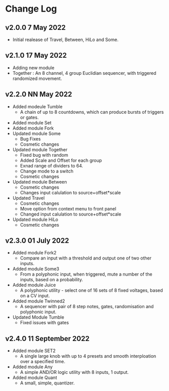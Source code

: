 # Change Log

## v2.0.0 7 May 2022
  * Initial realease of Travel, Between, HiLo and Some.

## v2.1.0 17 May 2022
  * Adding new module 
  * Together : An 8 channel, 4 group Euclidian sequencer, with triggered randomized movement.

## v2.2.0 NN May 2022
  * Added modeule Tumble
    * A chain of up to 8 countdowns, which can produce bursts of triggers or gates.
  * Added module Set
  * Added module Fork
  * Updated module Some
    * Bug Fixes
    * Cosmetic changes
  * Updated module Together
    * Fixed bug with random
    * Added Scale and Offset for each group
    * Exnad range of dividers to 64.
    * Change mode to a switch
    * Cosmetic changes
  * Updated module Between
    * Cosmetic changes
    * Changes input calulation to source+offset*scale
  * Updated Travel
    * Cosmetic changes
    * Move option from context menu to front panel
    * Changed input calulation to source+offset*scale
  * Updated module HiLo
    * Cosmetic changes

## v2.3.0 01 July 2022
  * Added module Fork2
    * Compare an input with a threshold and output one of two other inputs.
  * Added module Some3
    * From a polyphonic input, when triggered, mute a number of the inputs, based on a probability.
  * Added module Juice
    * A polyphonic utility - select one of 16 sets of 8 fixed voltages, based on a CV input.
  * Added module Twinned2
    * A sequencer with pair of 8 step notes, gates, randomisation and polyphonic input.
  * Updated Module Tumble
    * Fixed issues with gates

## v2.4.0 11 September 2022
  * Added module SET2
    * A single large knob with up to 4 presets and smooth interploation over a specified time.
  * Added module Any
    * A simple AND/OR logic utility with 8 inputs, 1 output.
  * Added module Quant
    * A small, simple, quantizer.